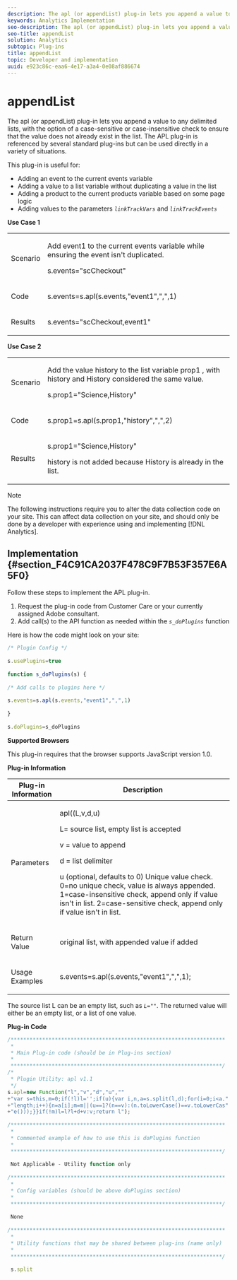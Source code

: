 ```yaml
---
description: The apl (or appendList) plug-in lets you append a value to any delimited lists, with the option of a case-sensitive or case-insensitive check to ensure that the value does not already exist in the list. The APL plug-in is referenced by several standard plug-ins but can be used directly in a variety of situations.
keywords: Analytics Implementation
seo-description: The apl (or appendList) plug-in lets you append a value to any delimited lists, with the option of a case-sensitive or case-insensitive check to ensure that the value does not already exist in the list. The APL plug-in is referenced by several standard plug-ins but can be used directly in a variety of situations.
seo-title: appendList
solution: Analytics
subtopic: Plug-ins
title: appendList
topic: Developer and implementation
uuid: e923c86c-eaa6-4e17-a3a4-0e08af886674
---
```


# appendList

The apl (or appendList) plug-in lets you append a value to any delimited lists, with the option of a case-sensitive or case-insensitive check to ensure that the value does not already exist in the list. The APL plug-in is referenced by several standard plug-ins but can be used directly in a variety of situations.

This plug-in is useful for:

* Adding an event to the current events variable 
* Adding a value to a list variable without duplicating a value in the list 
* Adding a product to the current products variable based on some page logic 
* Adding values to the parameters *`linkTrackVars`* and *`linkTrackEvents`*

**Use Case 1** 

<table id="table_5AAC1D9892CD4E5C9060E119EE4E7DC8"> 
 <tbody> 
  <tr> 
   <td colname="col1"> <p>Scenario </p> </td> 
   <td colname="col2"> <p>Add <span class="term"> event1 </span> to the current events variable while ensuring the event isn't duplicated. </p> <p>s.events="scCheckout" </p> </td> 
  </tr> 
  <tr> 
   <td colname="col1"> <p>Code </p> </td> 
   <td colname="col2"> <p>s.events=s.apl(s.events,"event1",",",1) </p> </td> 
  </tr> 
  <tr> 
   <td colname="col1"> <p>Results </p> </td> 
   <td colname="col2"> <p>s.events="scCheckout,event1" </p> </td> 
  </tr> 
 </tbody> 
</table>

**Use Case 2** 

<table id="table_C4356C9AB95948F3929A7B75E07AE9E7"> 
 <tbody> 
  <tr> 
   <td colname="col1"> <p>Scenario </p> </td> 
   <td colname="col2"> <p>Add the value <span class="term"> history </span> to the list variable <span class="varname"> prop1 </span>, with <span class="term"> history </span> and <span class="term"> History </span> considered the same value. </p> <p>s.prop1="Science,History" </p> </td> 
  </tr> 
  <tr> 
   <td colname="col1"> <p>Code </p> </td> 
   <td colname="col2"> <p>s.prop1=s.apl(s.prop1,"history",",",2) </p> </td> 
  </tr> 
  <tr> 
   <td colname="col1"> <p>Results </p> </td> 
   <td colname="col2"> <p>s.prop1="Science,History" </p> <p> <span class="term"> history </span> is not added because <span class="term"> History </span> is already in the list. </p> </td> 
  </tr> 
 </tbody> 
</table>

>[!NOTE]
>
>The following instructions require you to alter the data collection code on your site. This can affect data collection on your site, and should only be done by a developer with experience using and implementing [!DNL Analytics].

## Implementation {#section_F4C91CA2037F478C9F7B53F357E6A5F0}

Follow these steps to implement the APL plug-in.

1. Request the plug-in code from Customer Care or your currently assigned Adobe consultant.
1. Add call(s) to the API function as needed within the *`s_doPlugins`* function

Here is how the code might look on your site:

```js
/* Plugin Config */ 
 
s.usePlugins=true 
 
function s_doPlugins(s) { 
 
/* Add calls to plugins here */ 
 
s.events=s.apl(s.events,"event1",",",1) 
 
} 
 
s.doPlugins=s_doPlugins
```

**Supported Browsers**

This plug-in requires that the browser supports JavaScript version 1.0.

**Plug-in Information** 

<table id="table_7B9EDD616C164D6B8B53558337DF12C2"> 
 <thead> 
  <tr> 
   <th colname="col1" class="entry"> Plug-in Information </th> 
   <th colname="col2" class="entry"> Description </th> 
  </tr> 
 </thead>
 <tbody> 
  <tr> 
   <td colname="col1"> <p>Parameters </p> </td> 
   <td colname="col2"> <p>apl((L,v,d,u) </p> <p>L= source list, empty list is accepted </p> <p> v = value to append </p> <p> d = list delimiter </p> <p> u (optional, defaults to 0) Unique value check. 0=no unique check, value is always appended. 1=case-insensitive check, append only if value isn't in list. 2=case-sensitive check, append only if value isn't in list. </p> </td> 
  </tr> 
  <tr> 
   <td colname="col1"> <p>Return Value </p> </td> 
   <td colname="col2"> <p>original list, with appended value if added </p> </td> 
  </tr> 
  <tr> 
   <td colname="col1"> <p>Usage Examples </p> </td> 
   <td colname="col2"> <p>s.events=s.apl(s.events,"event1",",",1); </p> </td> 
  </tr> 
 </tbody> 
</table>

The source list L can be an empty list, such as *`L=""`*. The returned value will either be an empty list, or a list of one value.

**Plug-in Code**

```js
/******************************************************************** 
 * 
 * Main Plug-in code (should be in Plug-ins section) 
 * 
 *******************************************************************/ 
/* 
 * Plugin Utility: apl v1.1 
 */ 
s.apl=new Function("l","v","d","u","" 
+"var s=this,m=0;if(!l)l='';if(u){var i,n,a=s.split(l,d);for(i=0;i<a." 
+"length;i++){n=a[i];m=m||(u==1?(n==v):(n.toLowerCase()==v.toLowerCas" 
+"e()));}}if(!m)l=l?l+d+v:v;return l"); 
 
/******************************************************************** 
 * 
 * Commented example of how to use this is doPlugins function 
 * 
 *******************************************************************/ 
  
 Not Applicable - Utility function only 
 
/******************************************************************** 
 * 
 * Config variables (should be above doPlugins section) 
 * 
 *******************************************************************/ 
 
 None 
 
/******************************************************************** 
 * 
 * Utility functions that may be shared between plug-ins (name only) 
 * 
 *******************************************************************/ 
  
 s.split

```

